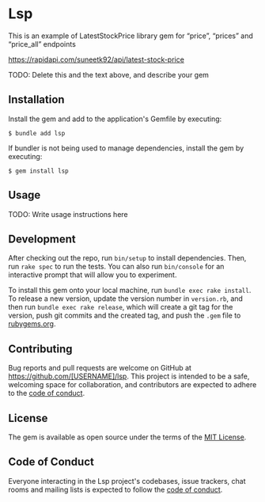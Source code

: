 # Lsp

This is an example of LatestStockPrice library gem for “price”, “prices” and
“price_all” endpoints

https://rapidapi.com/suneetk92/api/latest-stock-price

TODO: Delete this and the text above, and describe your gem

## Installation

Install the gem and add to the application's Gemfile by executing:

    $ bundle add lsp

If bundler is not being used to manage dependencies, install the gem by executing:

    $ gem install lsp

## Usage

TODO: Write usage instructions here

## Development

After checking out the repo, run `bin/setup` to install dependencies. Then, run `rake spec` to run the tests. You can also run `bin/console` for an interactive prompt that will allow you to experiment.

To install this gem onto your local machine, run `bundle exec rake install`. To release a new version, update the version number in `version.rb`, and then run `bundle exec rake release`, which will create a git tag for the version, push git commits and the created tag, and push the `.gem` file to [rubygems.org](https://rubygems.org).

## Contributing

Bug reports and pull requests are welcome on GitHub at https://github.com/[USERNAME]/lsp. This project is intended to be a safe, welcoming space for collaboration, and contributors are expected to adhere to the [code of conduct](https://github.com/[USERNAME]/lsp/blob/master/CODE_OF_CONDUCT.md).

## License

The gem is available as open source under the terms of the [MIT License](https://opensource.org/licenses/MIT).

## Code of Conduct

Everyone interacting in the Lsp project's codebases, issue trackers, chat rooms and mailing lists is expected to follow the [code of conduct](https://github.com/[USERNAME]/lsp/blob/master/CODE_OF_CONDUCT.md).
